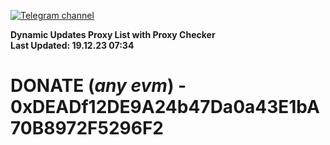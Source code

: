 [![Telegram channel](https://img.shields.io/endpoint?url=https://runkit.io/damiankrawczyk/telegram-badge/branches/master?url=https://t.me/n4z4v0d)](https://t.me/n4z4v0d) 

**Dynamic Updates Proxy List with Proxy Checker**  
**Last Updated: 19.12.23 07:34**

# DONATE (_any evm_) - 0xDEADf12DE9A24b47Da0a43E1bA70B8972F5296F2
